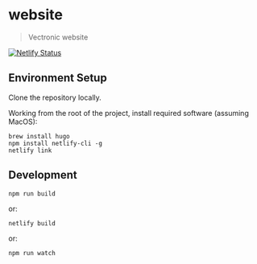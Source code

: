 # website
> Vectronic website

[![Netlify Status](https://api.netlify.com/api/v1/badges/6365e376-61b1-4e26-b32b-34a462d3fae1/deploy-status)](https://app.netlify.com/sites/vectronic/deploys)

## Environment Setup

Clone the repository locally.

Working from the root of the project, install required software (assuming MacOS):

```
brew install hugo
npm install netlify-cli -g
netlify link
```

## Development

`npm run build`

or:

`netlify build`

or:

`npm run watch`
